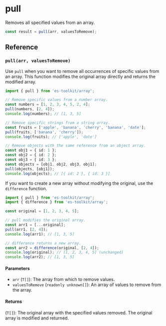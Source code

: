 # pull

Removes all specified values from an array.

```typescript
const result = pull(arr, valuesToRemove);
```

## Reference

### `pull(arr, valuesToRemove)`

Use `pull` when you want to remove all occurrences of specific values from an array. This function modifies the original array directly and returns the modified array.

```typescript
import { pull } from 'es-toolkit/array';

// Remove specific values from a number array.
const numbers = [1, 2, 3, 4, 5, 2, 4];
pull(numbers, [2, 4]);
console.log(numbers); // [1, 3, 5]

// Remove specific strings from a string array.
const fruits = ['apple', 'banana', 'cherry', 'banana', 'date'];
pull(fruits, ['banana', 'cherry']);
console.log(fruits); // ['apple', 'date']

// Remove objects with the same reference from an object array.
const obj1 = { id: 1 };
const obj2 = { id: 2 };
const obj3 = { id: 3 };
const objects = [obj1, obj2, obj3, obj1];
pull(objects, [obj1]);
console.log(objects); // [{ id: 2 }, { id: 3 }]
```

If you want to create a new array without modifying the original, use the `difference` function.

```typescript
import { pull } from 'es-toolkit/array';
import { difference } from 'es-toolkit/array';

const original = [1, 2, 3, 4, 5];

// pull modifies the original array.
const arr1 = [...original];
pull(arr1, [2, 4]);
console.log(arr1); // [1, 3, 5]

// difference returns a new array.
const arr2 = difference(original, [2, 4]);
console.log(original); // [1, 2, 3, 4, 5] (unchanged)
console.log(arr2); // [1, 3, 5]
```

#### Parameters

- `arr` (`T[]`): The array from which to remove values.
- `valuesToRemove` (`readonly unknown[]`): An array of values to remove from the array.

#### Returns

(`T[]`): The original array with the specified values removed. The original array is modified and returned.
